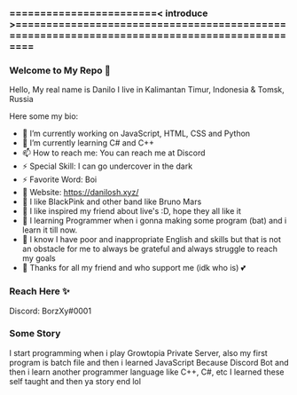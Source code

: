 ### ========================< introduce >=============================================================================================
### Welcome to My Repo 👋
Hello, My real name is Danilo
I live in Kalimantan Timur, Indonesia & Tomsk, Russia

Here some my bio:

- 🔭 I’m currently working on JavaScript, HTML, CSS and Python
- 🌱 I’m currently learning C# and C++
- 📫 How to reach me: You can reach me at Discord
- ⚡ Special Skill: I can go undercover in the dark
- ⚡ Favorite Word: Boi 
- 💎 Website: https://danilosh.xyz/
- 💎 I like BlackPink and other band like Bruno Mars
- 💎 I like inspired my friend about live's :D, hope they all like it
- 💎 I learning Programmer when i gonna making some program (bat) and i learn it till now.
- 💎 I know I have poor and inappropriate English and skills but that is not an obstacle for me to always be grateful and always struggle to reach my goals
- 💎 Thanks for all my friend and who support me (idk who is) 💕

### Reach Here ✨
Discord: BorzXy#0001

### Some Story
I start programming when i play Growtopia Private Server, also my first program is batch file and then i learned JavaScript Because Discord Bot and then i learn another programmer
language like C++, C#, etc
I learned these self taught and then ya story end lol
